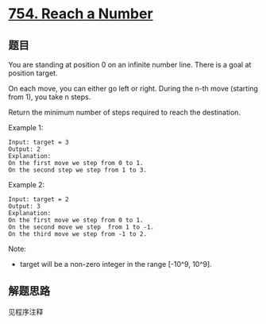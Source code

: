 # [754. Reach a Number](https://leetcode-cn.com/problems/reach-a-number/)

## 题目

You are standing at position 0 on an infinite number line. There is a goal at position target.

On each move, you can either go left or right. During the n-th move (starting from 1), you take n steps.

Return the minimum number of steps required to reach the destination.

Example 1:

```text
Input: target = 3
Output: 2
Explanation:
On the first move we step from 0 to 1.
On the second step we step from 1 to 3.
```

Example 2:

```text
Input: target = 2
Output: 3
Explanation:
On the first move we step from 0 to 1.
On the second move we step  from 1 to -1.
On the third move we step from -1 to 2.
```

Note:

- target will be a non-zero integer in the range [-10^9, 10^9].

## 解题思路

见程序注释
